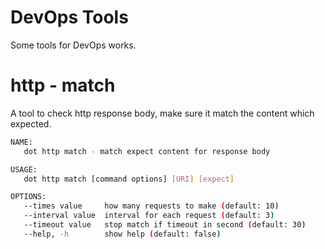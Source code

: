 # DevOps Tools

Some tools for DevOps works.

# http - match

A tool to check http response body, make sure it match the content which expected.

```bash
NAME:
   dot http match - match expect content for response body

USAGE:
   dot http match [command options] [URI] [expect]

OPTIONS:
   --times value     how many requests to make (default: 10)
   --interval value  interval for each request (default: 3)
   --timeout value   stop match if timeout in second (default: 30)
   --help, -h        show help (default: false)
```
